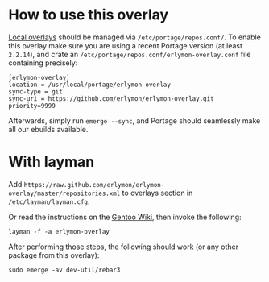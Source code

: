 # How to use this overlay

[Local overlays](https://wiki.gentoo.org/wiki/Overlay/Local_overlay) should be managed via `/etc/portage/repos.conf/`.
To enable this overlay make sure you are using a recent Portage version (at least `2.2.14`), and crate an `/etc/portage/repos.conf/erlymon-overlay.conf` file containing precisely:

```
[erlymon-overlay]
location = /usr/local/portage/erlymon-overlay
sync-type = git
sync-uri = https://github.com/erlymon/erlymon-overlay.git
priority=9999
```

Afterwards, simply run `emerge --sync`, and Portage should seamlessly make all our ebuilds available.

# With layman

Add `https://raw.github.com/erlymon/erlymon-overlay/master/repositories.xml` to overlays section in `/etc/layman/layman.cfg`.

Or read the instructions on the [Gentoo Wiki](http://wiki.gentoo.org/wiki/Layman#Adding_custom_overlays), then invoke the following:

	layman -f -a erlymon-overlay

After performing those steps, the following should work (or any other package from this overlay):

	sudo emerge -av dev-util/rebar3
